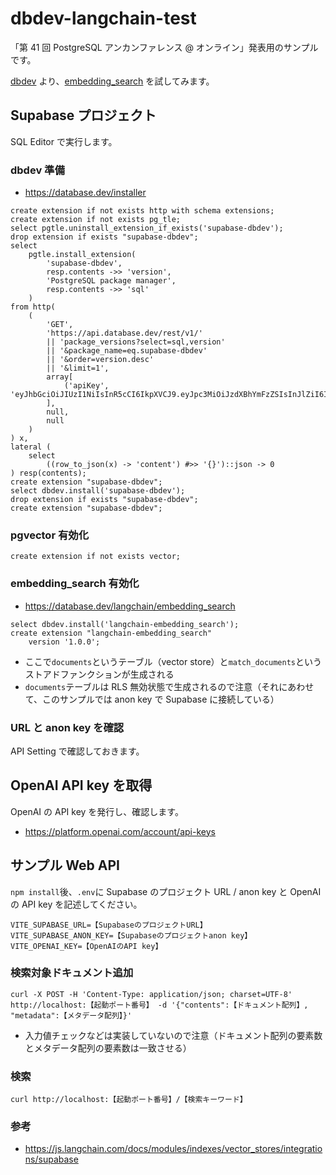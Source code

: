# dbdev-langchain-test

「第 41 回 PostgreSQL アンカンファレンス @ オンライン」発表用のサンプルです。

[dbdev](https://database.dev/) より、[embedding_search](https://database.dev/langchain/embedding_search) を試してみます。

## Supabase プロジェクト

SQL Editor で実行します。

### dbdev 準備

- https://database.dev/installer

```SQL(1)
create extension if not exists http with schema extensions;
create extension if not exists pg_tle;
select pgtle.uninstall_extension_if_exists('supabase-dbdev');
drop extension if exists "supabase-dbdev";
select
    pgtle.install_extension(
        'supabase-dbdev',
        resp.contents ->> 'version',
        'PostgreSQL package manager',
        resp.contents ->> 'sql'
    )
from http(
    (
        'GET',
        'https://api.database.dev/rest/v1/'
        || 'package_versions?select=sql,version'
        || '&package_name=eq.supabase-dbdev'
        || '&order=version.desc'
        || '&limit=1',
        array[
            ('apiKey', 'eyJhbGciOiJIUzI1NiIsInR5cCI6IkpXVCJ9.eyJpc3MiOiJzdXBhYmFzZSIsInJlZiI6InhtdXB0cHBsZnZpaWZyYndtbXR2Iiwicm9sZSI6ImFub24iLCJpYXQiOjE2ODAxMDczNzIsImV4cCI6MTk5NTY4MzM3Mn0.z2CN0mvO2No8wSi46Gw59DFGCTJrzM0AQKsu_5k134s')::http_header
        ],
        null,
        null
    )
) x,
lateral (
    select
        ((row_to_json(x) -> 'content') #>> '{}')::json -> 0
) resp(contents);
create extension "supabase-dbdev";
select dbdev.install('supabase-dbdev');
drop extension if exists "supabase-dbdev";
create extension "supabase-dbdev";
```

### pgvector 有効化

```SQL(2)
create extension if not exists vector;
```

### embedding_search 有効化

- https://database.dev/langchain/embedding_search

```SQL(3)
select dbdev.install('langchain-embedding_search');
create extension "langchain-embedding_search"
    version '1.0.0';
```

- ここで`documents`というテーブル（vector store）と`match_documents`というストアドファンクションが生成される
- `documents`テーブルは RLS 無効状態で生成されるので注意（それにあわせて、このサンプルでは anon key で Supabase に接続している）

### URL と anon key を確認

API Setting で確認しておきます。

## OpenAI API key を取得

OpenAI の API key を発行し、確認します。

- https://platform.openai.com/account/api-keys

## サンプル Web API

`npm install`後、`.env`に Supabase のプロジェクト URL / anon key と OpenAI の API key を記述してください。

```.env
VITE_SUPABASE_URL=【SupabaseのプロジェクトURL】
VITE_SUPABASE_ANON_KEY=【Supabaseのプロジェクトanon key】
VITE_OPENAI_KEY=【OpenAIのAPI key】
```

### 検索対象ドキュメント追加

```ドキュメント追加
curl -X POST -H 'Content-Type: application/json; charset=UTF-8' http://localhost:【起動ポート番号】 -d '{"contents":【ドキュメント配列】, "metadata":【メタデータ配列】}'
```

- 入力値チェックなどは実装していないので注意（ドキュメント配列の要素数とメタデータ配列の要素数は一致させる）

### 検索


```検索
curl http://localhost:【起動ポート番号】/【検索キーワード】
```

### 参考

- https://js.langchain.com/docs/modules/indexes/vector_stores/integrations/supabase
